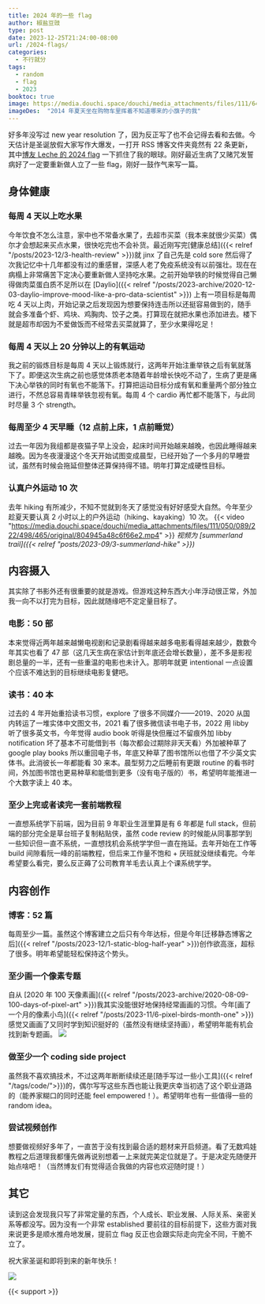 ```yaml
---
title: 2024 年的一些 flag
author: 椒盐豆豉
type: post
date: 2023-12-25T21:24:00-08:00
url: /2024-flags/
categories:
  - 不行就分
tags:
  - random
  - flag
  - 2023
booktoc: true
image: https://media.douchi.space/douchi/media_attachments/files/111/645/036/121/778/416/original/5b5a74160f6cba66.png
imageDes:  "2014 年夏天坐在购物车里挥着不知道哪来的小旗子的我"
---
```


好多年没写过 new year resolution 了，因为反正写了也不会记得去看和去做。今天估计是圣诞放假大家写作大爆发，一打开 RSS 博客文件夹竟然有 22 条更新，其中[博友 Leche 的 2024 flag](https://blog.pursuitus.com/archives/4576?utm_source=blog.douchi.space) 一下抓住了我的眼球。刚好最近生病了又赌咒发誓病好了一定要重新做人立了一些 flag，刚好一鼓作气来写一篇。

<!--more-->

## 身体健康
### 每周 4 天以上吃水果
今年饮食不怎么注意，家中也不常备水果了，去超市买菜（我本来就很少买菜）偶尔才会想起来买点水果，很快吃完也不会补货。最近刚写完[健康总结]({{< relref "/posts/2023-12/3-health-review" >}})就 jinx 了自己先是 cold sore 然后得了次我记忆中十几年都没有过的重感冒，深感人老了免疫系统没有以前强壮。现在在病榻上非常痛苦下定决心要重新做人坚持吃水果。之前开始举铁的时候觉得自己懒得做肉菜蛋白质不足所以在 [Daylio]({{< relref "/posts/2023-archive/2020-12-03-daylio-improve-mood-like-a-pro-data-scientist" >}}) 上有一项目标是每周吃 4 天以上肉，开始记录之后发现因为想要保持连击所以还挺容易做到的，随手就会多准备个虾、鸡块、鸡胸肉、饺子之类。打算现在就把水果也添加进去。楼下就是超市却因为不爱做饭而不经常去买菜就算了，至少水果得吃足！

### 每周 4 天以上 20 分钟以上的有氧运动

我之前的锻炼目标是每周 4 天以上锻炼就行，这两年开始注重举铁之后有氧就落下了。即便这次生病之前也感觉体质老本随着年龄增长快吃不动了，生病了更是痛下决心举铁的同时有氧也不能落下。打算把运动目标分成有氧和重量两个部分独立进行，不然总容易青睐举铁忽视有氧。每周 4 个 cardio 再忙都不能落下，与此同时尽量 3 个 strength。


### 每周至少 4 天早睡（12 点前上床，1 点前睡觉）
过去一年因为我组都是夜猫子早上没会，起床时间开始越来越晚，也因此睡得越来越晚。因为冬夜漫漫这个冬天开始试图变成晨型，已经开始了一个多月的早睡尝试，虽然有时候会拖延但整体还算保持得不错。明年打算定成硬性目标。

### 认真户外运动 10 次
去年 hiking 有所减少，不知不觉就到冬天了感觉没有好好感受大自然。今年至少趁夏天要认真 2 小时以上的户外运动（hiking、kayaking）10 次。
{{< video "https://media.douchi.space/douchi/media_attachments/files/111/050/089/222/498/465/original/804945a48c6f66e2.mp4" >}}
*视频为 [summerland trail]({{< relref "posts/2023-09/3-summerland-hike" >}})*

## 内容摄入
其实除了书影外还有很重要的就是游戏。但游戏这种东西大小年浮动很正常，外加我一向不以打完为目标，因此就随缘吧不定定量目标了。

### 电影：50 部
本来觉得近两年越来越懒电视剧和记录剧看得越来越多电影看得越来越少，数数今年其实也看了 47 部（这几天生病在家估计到年底还会增长数量），差不多是影视剧总量的一半，还有一些重温的电影也未计入。那明年就更 intentional 一点设置个应该不难达到的目标继续电影复健吧。

### 读书：40 本
过去的 4 年开始重拾读书习惯，explore 了很多不同媒介——2019、2020 从国内转运了一堆实体中文图文书，2021 看了很多微信读书电子书，2022 用 libby 听了很多英文书，今年觉得 audio book 听得是快但雁过不留痕外加 libby notification 坏了基本不可能借到书（每次都会过期除非天天看）外加被种草了 google play books 所以重回电子书，年底又种草了图书馆所以也借了不少英文实体书。此消彼长一年都能看 30 来本。晨型努力之后睡前有更跟 routine 的看书时间，外加图书馆也更易种草和能借到更多（没有电子版的）书，希望明年能推进一个大数字读上 40 本。

### 至少上完或者读完一套前端教程
一直想系统学下前端，因为目前 9 年职业生涯里算是有 6 年都是 full stack，但前端的部分完全是草台班子复制粘贴侠，虽然 code review 的时候能从同事那学到一些知识但一直不系统，一直想找机会系统学学但一直在拖延。去年开始在工作等 build 间隙看阮一峰的前端教程，但后来工作量不饱和 + 厌班就没继续看完。今年希望要么看完，要么反正薅了公司教育羊毛去认真上个课系统学学。

## 内容创作
### 博客：52 篇
每周至少一篇。虽然这个博客建立之后只有今年达标，但是今年[迁移静态博客之后]({{< relref "/posts/2023-12/1-static-blog-half-year" >}})创作欲高涨，超标了很多。明年希望能轻松保持这个势头。

### 至少画一个像素专题
自从 [2020 年 100 天像素画]({{< relref "/posts/2023-archive/2020-08-09-100-days-of-pixel-art" >}})我其实没能很好地保持经常画画的习惯。今年[画了一个月的像素小鸟]({{< relref "/posts/2023-11/6-pixel-birds-month-one" >}})感觉又画画了又同时学到知识挺好的（虽然没有继续坚持画），希望明年能有机会找到新专题画。
![](https://media.douchi.space/douchi/media_attachments/files/111/428/680/896/891/063/original/d91c1fdb8680e763.png)

### 做至少一个 coding side project
虽然我不喜欢搞技术，不过这两年断断续续还是[随手写过一些小工具]({{< relref "/tags/code/">}})的，偶尔写写这些东西也能让我更庆幸当初选了这个职业道路的（能养家糊口的同时还能 feel empowered！）。希望明年也有一些值得一些的 random idea。

### 尝试视频创作
想要做视频好多年了，一直苦于没有找到最合适的题材来开启频道。看了无数鸡娃教程之后道理我都懂先做再说别想着一上来就完美定位就是了。于是决定先随便开始点啥吧！（当然博友们有觉得适合我做的内容也欢迎随时提！）

## 其它
读到这会发现我只写了非常定量的东西，个人成长、职业发展、人际关系、亲密关系等都没写。因为没有一个非常 established 要前往的目标前提下，这些方面对我来说更多是顺水推舟地发展，提前立 flag 反正也会跟实际走向完全不同，干脆不立了。

祝大家圣诞和即将到来的新年快乐！

![](https://media.douchi.space/douchi/media_attachments/files/111/639/910/784/628/050/original/7cbe377baf85ba66.jpg)

{{< support >}}